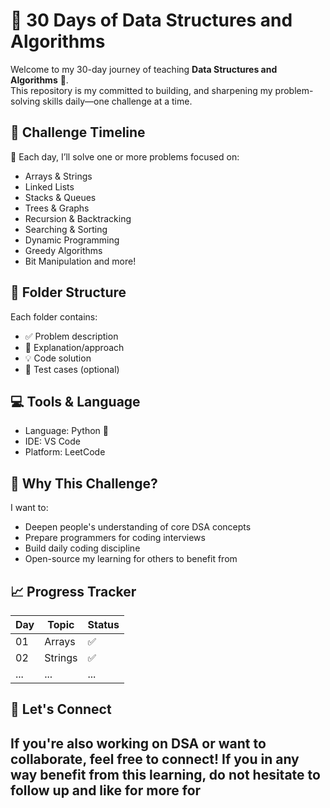 # 🚀 30 Days of Data Structures and Algorithms

Welcome to my 30-day journey of teaching **Data Structures and Algorithms** 🚀.  
This repository is my committed to building, and sharpening my problem-solving skills daily—one challenge at a time.

## 📅 Challenge Timeline

🧠 Each day, I’ll solve one or more problems focused on:
- Arrays & Strings
- Linked Lists
- Stacks & Queues
- Trees & Graphs
- Recursion & Backtracking
- Searching & Sorting
- Dynamic Programming
- Greedy Algorithms
- Bit Manipulation and more!

## 📂 Folder Structure

Each folder contains:
- ✅ Problem description
- 🧠 Explanation/approach
- 💡 Code solution
- 🧪 Test cases (optional)

## 💻 Tools & Language
- Language: Python 🐍
- IDE: VS Code
- Platform: LeetCode

## 🌱 Why This Challenge?

I want to:
- Deepen people's understanding of core DSA concepts
- Prepare programmers for coding interviews
- Build daily coding discipline
- Open-source my learning for others to benefit from

## 📈 Progress Tracker

| Day | Topic | Status |
|-----|-------|--------|
| 01  | Arrays | ✅ |
| 02  | Strings | ✅ |
| ... | ...   | ... |

## 🤝 Let's Connect
If you're also working on DSA or want to collaborate, feel free to connect!
If you in any way benefit from this learning, do not hesitate to follow up and like for more for 
---



